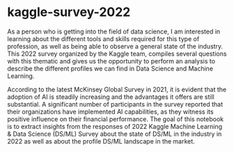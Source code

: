 # kaggle-survey-2022
As a person who is getting into the field of data science, I am interested in learning about the different tools and skills required for this type of profession, as well as being able to observe a general state of the industry. This 2022 survey organized by the Kaggle team, compiles several questions with this thematic and gives us the opportunity to perform an analysis to describe the different profiles we can find in Data Science and Machine Learning.

According to the latest McKinsey Global Survey in 2021, it is evident that the adoption of AI is steadily increasing and the advantages it offers are still substantial. A significant number of participants in the survey reported that their organizations have implemented AI capabilities, as they witness its positive influence on their financial performance. The goal of this notebook is to extract insights from the responses of 2022 Kaggle Machine Learning & Data Science (DS/ML) Survey about the state of DS/ML in the industry in 2022 as well as about the profile DS/ML landscape in the market.
